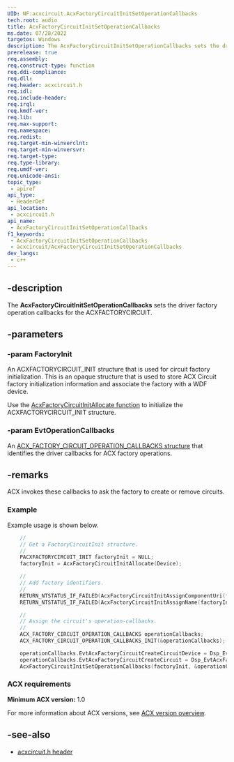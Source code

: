 ```yaml
---
UID: NF:acxcircuit.AcxFactoryCircuitInitSetOperationCallbacks
tech.root: audio
title: AcxFactoryCircuitInitSetOperationCallbacks
ms.date: 07/28/2022
targetos: Windows
description: The AcxFactoryCircuitInitSetOperationCallbacks sets the driver factory operation callbacks for the ACXFACTORYCIRCUIT.
prerelease: true
req.assembly: 
req.construct-type: function
req.ddi-compliance: 
req.dll: 
req.header: acxcircuit.h
req.idl: 
req.include-header: 
req.irql: 
req.kmdf-ver: 
req.lib: 
req.max-support: 
req.namespace: 
req.redist: 
req.target-min-winverclnt: 
req.target-min-winversvr: 
req.target-type: 
req.type-library: 
req.umdf-ver: 
req.unicode-ansi: 
topic_type:
 - apiref
api_type:
 - HeaderDef
api_location:
 - acxcircuit.h
api_name:
 - AcxFactoryCircuitInitSetOperationCallbacks
f1_keywords:
 - AcxFactoryCircuitInitSetOperationCallbacks
 - acxcircuit/AcxFactoryCircuitInitSetOperationCallbacks
dev_langs:
 - c++
---
```


## -description

The **AcxFactoryCircuitInitSetOperationCallbacks** sets the driver factory operation callbacks for the ACXFACTORYCIRCUIT.

## -parameters

### -param FactoryInit

An ACXFACTORYCIRCUIT_INIT structure that is used for circuit factory initialization. This is an opaque structure that is used to store ACX Circuit factory initialization information and associate the factory with a WDF device.

Use the [AcxFactoryCircuitInitAllocate function](nf-acxcircuit-acxfactorycircuitinitallocate.md) to initialize the ACXFACTORYCIRCUIT_INIT structure.

### -param EvtOperationCallbacks

An [ACX_FACTORY_CIRCUIT_OPERATION_CALLBACKS structure](ns-acxcircuit-acx_factory_circuit_operation_callbacks.md) that identifies the driver callbacks for ACX factory operations.

## -remarks

ACX invokes these callbacks to ask the factory to create or remove circuits.

### Example

Example usage is shown below.

```cpp
    //
    // Get a FactoryCircuitInit structure.
    //
    PACXFACTORYCIRCUIT_INIT factoryInit = NULL;
    factoryInit = AcxFactoryCircuitInitAllocate(Device);

    //
    // Add factory identifiers.
    //
    RETURN_NTSTATUS_IF_FAILED(AcxFactoryCircuitInitAssignComponentUri(factoryInit, &dspFactoryUri));
    RETURN_NTSTATUS_IF_FAILED(AcxFactoryCircuitInitAssignName(factoryInit, &dspFactoryName));

    //
    // Assign the circuit's operation-callbacks.
    //
    ACX_FACTORY_CIRCUIT_OPERATION_CALLBACKS operationCallbacks;
    ACX_FACTORY_CIRCUIT_OPERATION_CALLBACKS_INIT(&operationCallbacks);

    operationCallbacks.EvtAcxFactoryCircuitCreateCircuitDevice = Dsp_EvtAcxFactoryCircuitCreateCircuitDevice;
    operationCallbacks.EvtAcxFactoryCircuitCreateCircuit = Dsp_EvtAcxFactoryCircuitCreateCircuit;
    AcxFactoryCircuitInitSetOperationCallbacks(factoryInit, &operationCallbacks);
```

### ACX requirements

**Minimum ACX version:** 1.0

For more information about ACX versions, see [ACX version overview](/windows-hardware/drivers/audio/acx-version-overview).

## -see-also

- [acxcircuit.h header](index.md)


